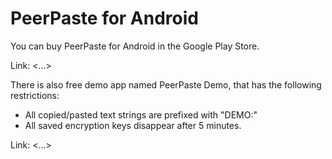 PeerPaste for Android
=====================

You can buy PeerPaste for Android in the Google Play Store.

Link: <...>

There is also free demo app named PeerPaste Demo, that has the following restrictions:

* All copied/pasted text strings are prefixed with "DEMO:"
* All saved encryption keys disappear after 5 minutes.

Link: <...>

